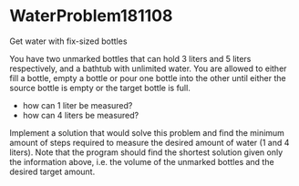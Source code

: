 # WaterProblem181108
Get water with fix-sized bottles

You have two unmarked bottles that can hold 3 liters and 5 liters respectively, and a bathtub with unlimited water. You are allowed to either fill a bottle, empty a bottle or pour one bottle into the other until either the source bottle is empty or the target bottle is full.

- how can 1 liter be measured?
- how can 4 liters be measured?

Implement a solution that would solve this problem and find the minimum amount of steps required to measure the desired amount of water (1 and 4 liters).
Note that the program should find the shortest solution given only the information above, i.e. the volume of the unmarked bottles and the desired target amount.
